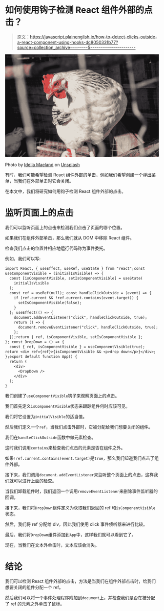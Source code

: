 # 如何使用钩子检测 React 组件外部的点击？

> 原文：<https://javascript.plainenglish.io/how-to-detect-clicks-outside-a-react-component-using-hooks-dc8050331b77?source=collection_archive---------5----------------------->

![](img/79f671c47479d733411b0bd640a95e27.png)

Photo by [Idella Maeland](https://unsplash.com/@idellamaeland?utm_source=medium&utm_medium=referral) on [Unsplash](https://unsplash.com?utm_source=medium&utm_medium=referral)

有时，我们可能希望检测 React 组件外部的单击，例如我们希望创建一个弹出菜单，当我们在外部单击时它会关闭。

在本文中，我们将研究如何用钩子检测 React 组件外部的点击。

# 监听页面上的点击

我们可以监听页面上的点击来检测我们点击了页面的哪个位置。

如果我们在组件外部单击，那么我们就从 DOM 中移除 React 组件。

检查我们点击的位置并相应地运行代码称为事件委托。

例如，我们可以写:

```
import React, { useEffect, useRef, useState } from "react";const useComponentVisible = (initialIsVisible) => {
  const [isComponentVisible, setIsComponentVisible] = useState(
    initialIsVisible
  );
  const ref = useRef(null); const handleClickOutside = (event) => {
    if (ref.current && !ref.current.contains(event.target)) {
      setIsComponentVisible(false);
    }
  }; useEffect(() => {
    document.addEventListener("click", handleClickOutside, true);
    return () => {
      document.removeEventListener("click", handleClickOutside, true);
    };
  });return { ref, isComponentVisible, setIsComponentVisible };
}; const DropDown = () => {
  const { ref, isComponentVisible } = useComponentVisible(true); return <div ref={ref}>{isComponentVisible && <p>drop down</p>}</div>;
};export default function App() {
  return (
    <div>
      <DropDown />
    </div>
  );
}
```

我们创建了`useComponentVisible`钩子来观察页面上的点击。

我们首先定义`isComponentVisible`状态来跟踪组件何时应该可见。

我们将它设置为`initialVisible`的适当值。

然后我们定义一个`ref`，当我们点击外部时，它被分配给我们想要关闭的组件。

我们在`handleClickOutside`函数中做元素检查。

这时我们调用`contains`来检查我们点击的元素是否在组件之外。

如果`!ref.current.contains(event.target)`是`true`，那么我们知道我们点击了组件外部。

接下来，我们调用`document.addEventListener`来监听整个页面上的点击，这样我们就可以进行上面的检查。

当我们卸载组件时，我们返回一个调用`removeEventListener`来删除事件监听器的回调。

接下来，我们将`DropDown`组件定义为获取我们返回的 ref 和`isComponentVisible`状态。

然后，我们将 ref 分配给 div，因此我们使用 click 事件侦听器来进行比较。

最后，我们将`DropDown`组件添加到`App`中，这样我们就可以看到它了。

现在，当我们在文本外单击时，文本应该会消失。

# 结论

我们可以检测 React 组件外部的点击，方法是当我们在组件外部点击时，给我们想要关闭的组件分配一个 ref。

然后我们可以将一个事件处理程序附加到`document`上，并检查我们是否在被分配了 ref 的元素之外单击了鼠标。
